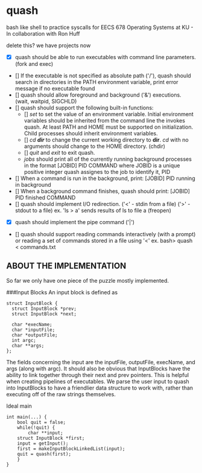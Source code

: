 # quash
bash like shell to practice syscalls for EECS 678 Operating Systems at KU - In collaboration with Ron Huff

delete this? we have projects now
+ [x] quash should be able to run executables with command line parameters. (fork and exec)
+ [] If the executable is not specified as absolute path ('/'), quash should search in directories in the PATH environment variable, print error message if no executable found
+ [] quash should allow foreground and background ('&') executions. (wait, waitpid, SIGCHLD)
+ [] quash should support the following built-in functions:
  - [] *set* to set the value of an environment variable. Initial environment variables should be inherited from the command line the invokes quash. At least PATH and HOME must be supported on initialization. Child processes should inherit environment variables.
  - [] *cd **dir*** to change the current working directory to **dir**. *cd* with no arguments should change to the HOME directory. (chdir)
  - [] *quit* and *exit* to exit quash.
  - *jobs* should print all of the currently running background processes in the format [JOBID] PID COMMAND where JOBID is a unique positive integer quash assignes to the job to identify it, PID
+ [] When a command is run in the background, print: [JOBID] PID running in background
+ [] When a background command finishes, quash should print: [JOBID] PID finished COMMAND
+ [] quash should implement I/O redirection. ('<' - stdin from a file) ('>' - stdout to a file) ex. 'ls > a' sends results of ls to file a (freopen)
+ [x] quash should implement the pipe command ('|')
+ [] quash should support reading commands interactively (with a prompt) or reading a set of commands stored in a file using '<' ex. bash> quash < commands.txt

## ABOUT THE IMPLEMENTATION
So far we only have one piece of the puzzle mostly implemented.

###Input Blocks
An input block is defined as
```
struct InputBlock {
  struct InputBlock *prev;
  struct InputBlock *next;

  char *execName;
  char *inputFile; 
  char *outputFile;
  int argc;
  char **args;
};
```
The fields concerning the input are the inputFile, outputFile, execName, and args (along with argc).
It should also be obvious that InputBlocks have the ability to link together through their next and prev pointers. This is helpful when creating pipelines of executables.
We parse the user input to quash into InputBlocks to have a friendlier data structure to work with, rather than executing off of the raw strings themselves.

Ideal main
```
int main(...) {
    bool quit = false;
    while(!quit) {
        char **input;
	struct InputBlock *first;
	input = getInput();
	first = makeInputBlockLinkedList(input);
	quit = quash(first);
    }
}
```

